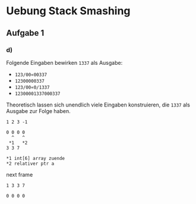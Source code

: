 # Uebung Stack Smashing

## Aufgabe 1
### d)
Folgende Eingaben bewirken `1337` als Ausgabe:
* `123/00«00337`
* `12300000337`
* `123/00«0/1337`
* `12300001337000337`

Theoretisch lassen sich unendlich viele Eingaben konstruieren, die `1337` als Ausgabe zur Folge haben.

```
1 2 3 -1

0 0 0 0
  ^   ^
 *1   *2
3 3 7

*1 int[6] array zuende
*2 relativer ptr a
```

next frame
```
1 3 3 7

0 0 0 0
```